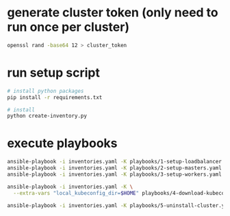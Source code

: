 # generate cluster token (only need to run once per cluster)
```sh
openssl rand -base64 12 > cluster_token
```

# run setup script
```sh
# install python packages
pip install -r requirements.txt

# install
python create-inventory.py
```

# execute playbooks
```sh
ansible-playbook -i inventories.yaml -K playbooks/1-setup-loadbalancer.yaml
ansible-playbook -i inventories.yaml -K playbooks/2-setup-masters.yaml
ansible-playbook -i inventories.yaml -K playbooks/3-setup-workers.yaml

ansible-playbook -i inventories.yaml -K \
  --extra-vars "local_kubeconfig_dir=$HOME" playbooks/4-download-kubeconfig.yaml
  
ansible-playbook -i inventories.yaml -K playbooks/5-uninstall-cluster.yaml
```